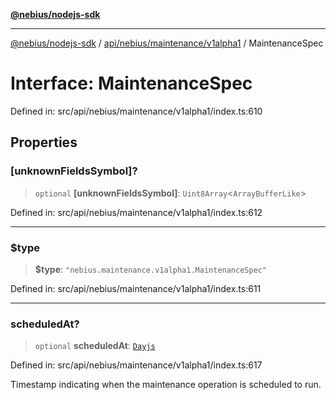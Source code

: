 [**@nebius/nodejs-sdk**](../../../../../README.md)

---

[@nebius/nodejs-sdk](../../../../../README.md) / [api/nebius/maintenance/v1alpha1](../README.md) / MaintenanceSpec

# Interface: MaintenanceSpec

Defined in: src/api/nebius/maintenance/v1alpha1/index.ts:610

## Properties

### \[unknownFieldsSymbol\]?

> `optional` **\[unknownFieldsSymbol\]**: `Uint8Array`\<`ArrayBufferLike`\>

Defined in: src/api/nebius/maintenance/v1alpha1/index.ts:612

---

### $type

> **$type**: `"nebius.maintenance.v1alpha1.MaintenanceSpec"`

Defined in: src/api/nebius/maintenance/v1alpha1/index.ts:611

---

### scheduledAt?

> `optional` **scheduledAt**: [`Dayjs`](../../../../../runtime/protos/core/dayjs/classes/Dayjs.md)

Defined in: src/api/nebius/maintenance/v1alpha1/index.ts:617

Timestamp indicating when the maintenance operation is scheduled to run.
